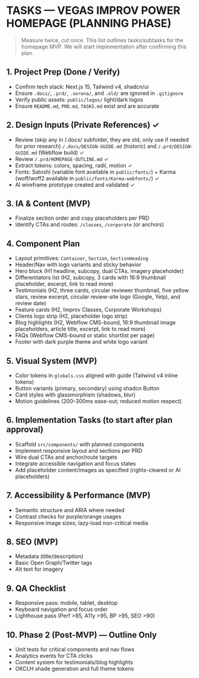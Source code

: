 # TASKS — VEGAS IMPROV POWER HOMEPAGE (PLANNING PHASE)

> Measure twice, cut once. This list outlines tasks/subtasks for the homepage MVP. We will start implementation after confirming this plan.

## 1. Project Prep (Done / Verify)
- Confirm tech stack: Next.js 15, Tailwind v4, shadcn/ui
- Ensure `.docs/`, `.prd/`, `.serena/`, and `.old/` are ignored in `.gitignore`
- Verify public assets: `public/logos/` light/dark logos
- Ensure `README.md`, `PRD.md`, `TASKS.md` exist and are accurate

## 2. Design Inputs (Private References) ✓
- Review (skip any in /.docs/ subfolder, they are old, only use if needed for prior research) `/.docs/DESIGN-GUIDE.md` (historic) and `/.prd/DESIGN-GUIDE.md` (Webflow build) ✓
- Review `/.prd/HOMEPAGE-OUTLINE.md` ✓
- Extract tokens: colors, spacing, radii, motion ✓
- Fonts: Satoshi (variable font available in `public/fonts/`) + Karma (woff/woff2 available in `public/fonts/Karma-webfonts/`) ✓
- AI wireframe prototype created and validated ✓

## 3. IA & Content (MVP)
- Finalize section order and copy placeholders per PRD
- Identify CTAs and routes: `/classes`, `/corporate` (or anchors)

## 4. Component Plan
- Layout primitives: `Container`, `Section`, `SectionHeading`
- Header/Nav with logo variants and sticky behavior
- Hero block (H1 headline, subcopy, dual CTAs, imagery placeholder)
- Differentiators list (H2, subcopy, 3 cards with 16:9 thumbnail placeholder, excerpt, link to read more)
- Testimonials (H2, three cards, circular reviewer thumbnail, five yellow stars, review excerpt, circular review-site logo (Google, Yelp), and review date)
- Feature cards (H2, Improv Classes, Corporate Workshops)
- Clients logo strip (H2, placeholder logo strip)
- Blog highlights (H2, Webflow CMS-bound, 16:9 thumbnail image placeholders, article title, excerpt, link to read more)
- FAQs (Webflow CMS-bound or static shortlist per page)
- Footer with dark purple theme and white logo variant

## 5. Visual System (MVP)
- Color tokens in `globals.css` aligned with guide (Tailwind v4 inline tokens)
- Button variants (primary, secondary) using shadcn Button
- Card styles with glassmorphism (shadows, blur)
- Motion guidelines (200–300ms ease-out; reduced motion respect)

## 6. Implementation Tasks (to start after plan approval)
- Scaffold `src/components/` with planned components
- Implement responsive layout and sections per PRD
- Wire dual CTAs and anchor/route targets
- Integrate accessible navigation and focus states
- Add placeholder content/images as specified (rights-cleared or AI placeholders)

## 7. Accessibility & Performance (MVP)
- Semantic structure and ARIA where needed
- Contrast checks for purple/orange usages
- Responsive image sizes; lazy-load non-critical media

## 8. SEO (MVP)
- Metadata (title/description)
- Basic Open Graph/Twitter tags
- Alt text for imagery

## 9. QA Checklist
- Responsive pass: mobile, tablet, desktop
- Keyboard navigation and focus order
- Lighthouse pass (Perf >85, A11y >95, BP >95, SEO >90)

## 10. Phase 2 (Post-MVP) — Outline Only
- Unit tests for critical components and nav flows
- Analytics events for CTA clicks
- Content system for testimonials/blog highlights
- OKCLH shade generation and full theme tokens


